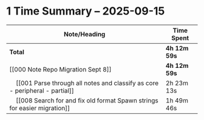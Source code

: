 # 1 Time Summary – 2025-09-15

| Note/Heading | Time Spent |
|--------------|------------|
| **Total** | **4h 12m 59s** |
| [[000 Note Repo Migration Sept 8]] | **4h 12m 59s** |
| &nbsp;&nbsp;&nbsp;&nbsp;[[001 Parse through all notes and classify as core - peripheral - partial]] | 2h 23m 13s |
| &nbsp;&nbsp;&nbsp;&nbsp;[[008 Search for and fix old format Spawn strings for easier migration]] | 1h 49m 46s |

